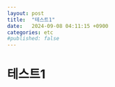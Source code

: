 ```yaml
---
layout: post
title:  "테스트1"
date:   2024-09-08 04:11:15 +0900
categories: etc
#published: false
---
```


# 테스트1
